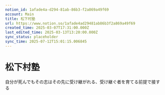 ```yaml
---
notion_id: 1afade4a-d294-81ab-86b3-f2a869a49f69
account: Main
title: 松下村塾
url: https://www.notion.so/1afade4ad29481ab86b3f2a869a49f69
created_time: 2025-03-07T17:31:00.000Z
last_edited_time: 2025-03-13T13:20:00.000Z
sync_status: placeholder
sync_time: 2025-07-12T15:01:15.006845
---
```

# 松下村塾

自分が死んでもその志はその先に受け継がれる、受け継ぐ者を育てる前提で接する


